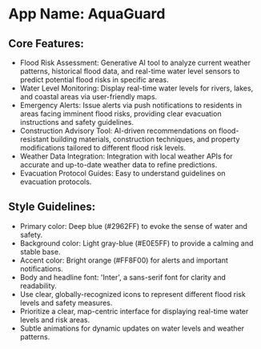 # **App Name**: AquaGuard

## Core Features:

- Flood Risk Assessment: Generative AI tool to analyze current weather patterns, historical flood data, and real-time water level sensors to predict potential flood risks in specific areas.
- Water Level Monitoring: Display real-time water levels for rivers, lakes, and coastal areas via user-friendly maps.
- Emergency Alerts: Issue alerts via push notifications to residents in areas facing imminent flood risks, providing clear evacuation instructions and safety guidelines.
- Construction Advisory Tool: AI-driven recommendations on flood-resistant building materials, construction techniques, and property modifications tailored to different flood risk levels.
- Weather Data Integration: Integration with local weather APIs for accurate and up-to-date weather data to refine predictions.
- Evacuation Protocol Guides: Easy to understand guidelines on evacuation protocols.

## Style Guidelines:

- Primary color: Deep blue (#2962FF) to evoke the sense of water and safety.
- Background color: Light gray-blue (#E0E5FF) to provide a calming and stable base.
- Accent color: Bright orange (#FF8F00) for alerts and important notifications.
- Body and headline font: 'Inter', a sans-serif font for clarity and readability.
- Use clear, globally-recognized icons to represent different flood risk levels and safety measures.
- Prioritize a clear, map-centric interface for displaying real-time water levels and risk areas.
- Subtle animations for dynamic updates on water levels and weather patterns.